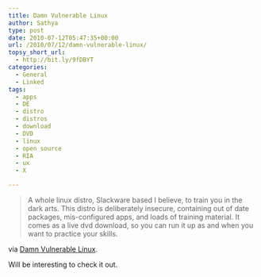 ```yaml
---
title: Damn Vulnerable Linux
author: Sathya
type: post
date: 2010-07-12T05:47:35+00:00
url: /2010/07/12/damn-vulnerable-linux/
topsy_short_url:
  - http://bit.ly/9fDBYT
categories:
  - General
  - Linked
tags:
  - apps
  - DE
  - distro
  - distros
  - download
  - DVD
  - linux
  - open source
  - RIA
  - ux
  - X

---
```

> A whole linux distro, Slackware based I believe, to train you in the dark arts. This distro is deliberately insecure, containing out of date packages, mis-configured apps, and loads of training material. It comes as a live dvd download, so you can run it up as and when you want to practice your skills.

via <a href="http://www.damnvulnerablelinux.org/" target="_blank">Damn Vulnerable Linux</a>.

Will be interesting to check it out.